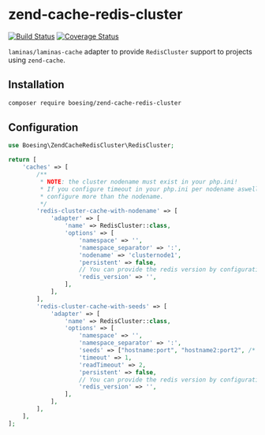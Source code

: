 # zend-cache-redis-cluster

[![Build Status](https://travis-ci.org/boesing/zend-cache-redis-cluster.svg?branch=master)](https://travis-ci.org/boesing/zend-cache-redis-cluster)
[![Coverage Status](https://coveralls.io/repos/github/boesing/zend-cache-redis-cluster/badge.svg?branch=master)](https://coveralls.io/github/boesing/zend-cache-redis-cluster?branch=master)


`laminas/laminas-cache` adapter to provide `RedisCluster` support to projects using `zend-cache`.


## Installation

```bash
composer require boesing/zend-cache-redis-cluster
```

## Configuration

```php
use Boesing\ZendCacheRedisCluster\RedisCluster;

return [
    'caches' => [
        /**
         * NOTE: the cluster nodename must exist in your php.ini!
         * If you configure timeout in your php.ini per nodename aswell, there is no need to
         * configure more than the nodename.
         */
        'redis-cluster-cache-with-nodename' => [
            'adapter' => [
                'name' => RedisCluster::class,
                'options' => [
                    'namespace' => '',
                    'namespace_separator' => ':',
                    'nodename' => 'clusternode1',
                    'persistent' => false,
                    // You can provide the redis version by configuration to avoid an info call on each connect
                    'redis_version' => '',
                ],
            ],
        ],
        'redis-cluster-cache-with-seeds' => [
            'adapter' => [
                'name' => RedisCluster::class,
                'options' => [
                    'namespace' => '',
                    'namespace_separator' => ':',
                    'seeds' => ["hostname:port", "hostname2:port2", /* ... */],
                    'timeout' => 1,
                    'readTimeout' => 2,
                    'persistent' => false,
                    // You can provide the redis version by configuration to avoid an info call on each connect
                    'redis_version' => '',
                ],
            ],
        ],
    ],
];
```
